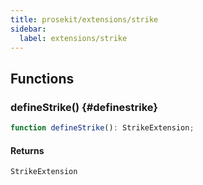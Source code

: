 ```yaml
---
title: prosekit/extensions/strike
sidebar:
  label: extensions/strike
---
```


<!-- DEBUG memberWithGroups 1 -->

<!-- DEBUG memberWithGroups 4 -->

<!-- DEBUG memberWithGroups 7 -->

<!-- DEBUG memberWithGroups 8 -->

<!-- DEBUG memberWithGroups 9 -->

## Functions

### defineStrike() {#definestrike}

```ts
function defineStrike(): StrikeExtension;
```

#### Returns

`StrikeExtension`

<!-- DEBUG inheritance start -->

<!-- DEBUG memberWithGroups 10 -->
